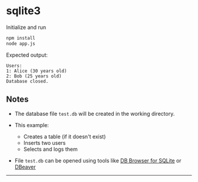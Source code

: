# sqlite3

Initialize and run

```bash
npm install
node app.js
```

Expected output:

```
Users:
1: Alice (30 years old)
2: Bob (25 years old)
Database closed.
```

## Notes

- The database file `test.db` will be created in the working directory.
- This example:

  - Creates a table (if it doesn't exist)
  - Inserts two users
  - Selects and logs them

- File `test.db` can be opened using tools like [DB Browser for SQLite](https://sqlitebrowser.org/) or [DBeaver](https://dbeaver.io)

---
